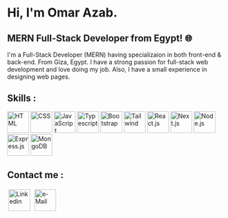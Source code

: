 # Hi, I'm Omar Azab. 

## MERN Full-Stack Developer from Egypt! 🌐



I'm a Full-Stack Developer (MERN) having specializaion in both front-end & back-end. From Giza, Egypt. I have a strong passion for full-stack web development and love doing my job. Also, I have a small experience in designing web pages. 

## Skills :
<img src="https://skillicons.dev/icons?i=html" height="50px" title="HTML">  <img src="https://skillicons.dev/icons?i=css" height="50px" title="CSS">  <img src="https://skillicons.dev/icons?i=js" title="JavaScript" height="50px">  <img src="https://skillicons.dev/icons?i=ts" title="Typescript" height="50px">  <img src="https://skillicons.dev/icons?i=bootstrap" height="50px" title="Bootstrap">  <img src="https://skillicons.dev/icons?i=tailwind" height="50px" title="Tailwind">  <img src="https://skillicons.dev/icons?i=react" height="50px" title="React.js">  <img src="https://skillicons.dev/icons?i=nextjs" height="50px" title="Next.js">  <img src="https://skillicons.dev/icons?i=nodejs" height="50px" title="Node.js">  <img src="https://skillicons.dev/icons?i=express" height="50px" title="Express.js">  <img src="https://skillicons.dev/icons?i=mongodb" height="50px" title="MongoDB">
## Contact me :
<a href="https://www.linkedin.com/in/omar-azab-843089292/"><img src="https://skillicons.dev/icons?i=linkedin" height="50px" title="Linkedin" style="padding: 3px" class="skill-icon"></a>
<a href="mailto:oaazab10@gmail.com"><img src="https://skillicons.dev/icons?i=gmail" height="50px" title="e-Mail" style="padding: 3px" class="skill-icon"></a>


